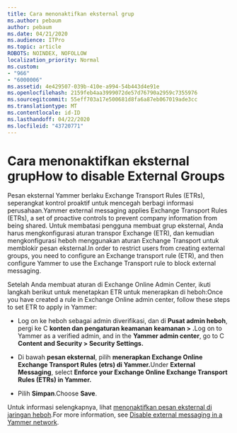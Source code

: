 ```yaml
---
title: Cara menonaktifkan eksternal grup
ms.author: pebaum
author: pebaum
ms.date: 04/21/2020
ms.audience: ITPro
ms.topic: article
ROBOTS: NOINDEX, NOFOLLOW
localization_priority: Normal
ms.custom:
- "966"
- "6000006"
ms.assetid: 4e429507-039b-410e-a994-54b443d4e91e
ms.openlocfilehash: 2159feb4aa3999072de57d76790a2959c7355976
ms.sourcegitcommit: 55eff703a17e500681d8fa6a87eb067019ade3cc
ms.translationtype: MT
ms.contentlocale: id-ID
ms.lasthandoff: 04/22/2020
ms.locfileid: "43720771"
---
```

# <a name="how-to-disable-external-groups"></a><span data-ttu-id="0c5b7-102">Cara menonaktifkan eksternal grup</span><span class="sxs-lookup"><span data-stu-id="0c5b7-102">How to disable External Groups</span></span>

<span data-ttu-id="0c5b7-103">Pesan eksternal Yammer berlaku Exchange Transport Rules (ETRs), seperangkat kontrol proaktif untuk mencegah berbagi informasi perusahaan.</span><span class="sxs-lookup"><span data-stu-id="0c5b7-103">Yammer external messaging applies Exchange Transport Rules (ETRs), a set of proactive controls to prevent company information from being shared.</span></span> <span data-ttu-id="0c5b7-104">Untuk membatasi pengguna membuat grup eksternal, Anda harus mengkonfigurasi aturan transpor Exchange (ETR), dan kemudian mengkonfigurasi heboh menggunakan aturan Exchange Transport untuk memblokir pesan eksternal.</span><span class="sxs-lookup"><span data-stu-id="0c5b7-104">In order to restrict users from creating external groups, you need to configure an Exchange transport rule (ETR), and then configure Yammer to use the Exchange Transport rule to block external messaging.</span></span>
  
<span data-ttu-id="0c5b7-105">Setelah Anda membuat aturan di Exchange Online Admin Center, ikuti langkah berikut untuk menetapkan ETR untuk menerapkan di heboh:</span><span class="sxs-lookup"><span data-stu-id="0c5b7-105">Once you have created a rule in Exchange Online admin center, follow these steps to set ETR to apply in Yammer:</span></span>
  
- <span data-ttu-id="0c5b7-106">Log on ke heboh sebagai admin diverifikasi, dan di **Pusat admin heboh**, pergi ke C **konten dan pengaturan keamanan keamanan \> .**</span><span class="sxs-lookup"><span data-stu-id="0c5b7-106">Log on to Yammer as a verified admin, and in the **Yammer admin center**, go to C **Content and Security \> Security Settings.**</span></span>

- <span data-ttu-id="0c5b7-107">Di bawah **pesan eksternal**, pilih **menerapkan Exchange Online Exchange Transport Rules (etrs) di Yammer.**</span><span class="sxs-lookup"><span data-stu-id="0c5b7-107">Under **External Messaging**, select **Enforce your Exchange Online Exchange Transport Rules (ETRs) in Yammer.**</span></span>

- <span data-ttu-id="0c5b7-108">Pilih **Simpan**.</span><span class="sxs-lookup"><span data-stu-id="0c5b7-108">Choose **Save**.</span></span>

<span data-ttu-id="0c5b7-109">Untuk informasi selengkapnya, lihat [menonaktifkan pesan eksternal di jaringan heboh](https://docs.microsoft.com/yammer/work-with-external-users/disable-external-messaging).</span><span class="sxs-lookup"><span data-stu-id="0c5b7-109">For more information, see [Disable external messaging in a Yammer network](https://docs.microsoft.com/yammer/work-with-external-users/disable-external-messaging).</span></span>
  